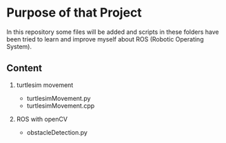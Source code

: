 # Purpose of that Project
In this repository some files will be added and scripts in these folders have been tried to learn and improve myself about ROS (Robotic Operating System).

## Content
1. turtlesim movement
    - turtlesimMovement.py
    - turtlesimMovement.cpp
    
2. ROS with openCV
    - obstacleDetection.py



